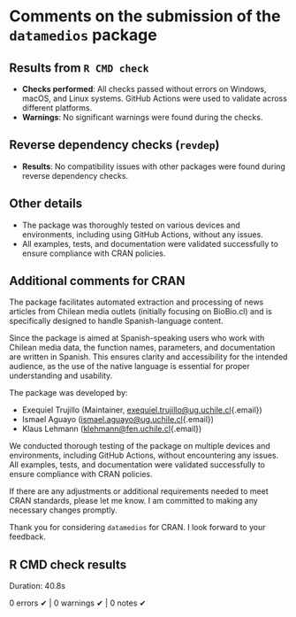 # Comments on the submission of the `datamedios` package

## Results from `R CMD check`

-   **Checks performed**: All checks passed without errors on Windows, macOS, and Linux systems. GitHub Actions were used to validate across different platforms.
-   **Warnings**: No significant warnings were found during the checks.

## Reverse dependency checks (`revdep`)

-   **Results**: No compatibility issues with other packages were found during reverse dependency checks.

## Other details

-   The package was thoroughly tested on various devices and environments, including using GitHub Actions, without any issues.
-   All examples, tests, and documentation were validated successfully to ensure compliance with CRAN policies.

## Additional comments for CRAN

The package facilitates automated extraction and processing of news articles from Chilean media outlets (initially focusing on BioBio.cl) and is specifically designed to handle Spanish-language content.

Since the package is aimed at Spanish-speaking users who work with Chilean media data, the function names, parameters, and documentation are written in Spanish. This ensures clarity and accessibility for the intended audience, as the use of the native language is essential for proper understanding and usability.

The package was developed by:

-   Exequiel Trujillo (Maintainer, [exequiel.trujillo\@ug.uchile.cl](mailto:exequiel.trujillo@ug.uchile.cl){.email})
-   Ismael Aguayo ([ismael.aguayo\@ug.uchile.cl](mailto:ismael.aguayo@ug.uchile.cl){.email})
-   Klaus Lehmann ([klehmann\@fen.uchile.cl](mailto:klehmann@fen.uchile.cl){.email})

We conducted thorough testing of the package on multiple devices and environments, including GitHub Actions, without encountering any issues. All examples, tests, and documentation were validated successfully to ensure compliance with CRAN policies.

If there are any adjustments or additional requirements needed to meet CRAN standards, please let me know. I am committed to making any necessary changes promptly.

Thank you for considering `datamedios` for CRAN. I look forward to your feedback.

## R CMD check results

Duration: 40.8s

0 errors ✔ \| 0 warnings ✔ \| 0 notes ✔

